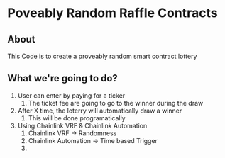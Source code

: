 # Poveably Random Raffle Contracts

## About

This Code is to create a proveably random smart contract lottery

## What we're going to do?

1. User can enter by paying for a ticker
    1. The ticket fee are going to go to the winner during the draw
2. After X time, the loterry will automatically draw a winner
    1. This will be done programatically
3. Using Chainlink VRF & Chainlink Automation
    1. Chainlink VRF -> Randomness
    2. Chainlink Automation -> Time based Trigger
    3.
